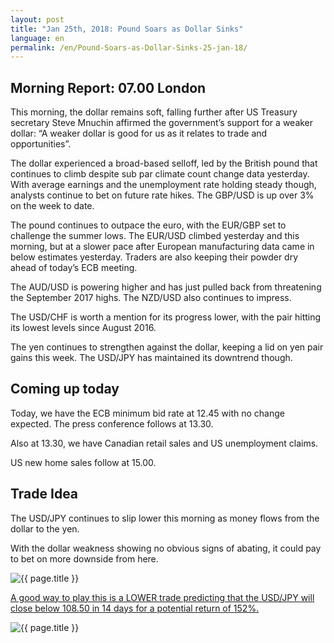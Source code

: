 ```yaml
---
layout: post
title: "Jan 25th, 2018: Pound Soars as Dollar Sinks"
language: en
permalink: /en/Pound-Soars-as-Dollar-Sinks-25-jan-18/
---
```

## Morning Report: 07.00 London

This morning, the dollar remains soft, falling further after US Treasury secretary Steve Mnuchin affirmed the government’s support for a weaker dollar: “A weaker dollar is good for us as it relates to trade and opportunities”. 

The dollar experienced a broad-based selloff, led by the British pound that continues to climb despite sub par climate count change data yesterday. With average earnings and the unemployment rate holding steady though, analysts continue to bet on future rate hikes. The GBP/USD is up over 3% on the week to date. 

The pound continues to outpace the euro, with the EUR/GBP set to challenge the summer lows. The EUR/USD climbed yesterday and this morning, but at a slower pace after European manufacturing data came in below estimates yesterday. Traders are also keeping their powder dry ahead of today’s ECB meeting. 

The AUD/USD is powering higher and has just pulled back from threatening the September 2017 highs. The NZD/USD also continues to impress. 

The USD/CHF is worth a mention for its progress lower, with the pair hitting its lowest levels since August 2016. 

The yen continues to strengthen against the dollar, keeping a lid on yen pair gains this week. The USD/JPY has maintained its downtrend though. 

## Coming up today 

Today, we have the ECB minimum bid rate at 12.45 with no change expected. The press conference follows at 13.30. 

Also at 13.30, we have Canadian retail sales and US unemployment claims. 

US new home sales follow at 15.00. 

## Trade Idea

The USD/JPY continues to slip lower this morning as money flows from the dollar to the yen. 

With the dollar weakness showing no obvious signs of abating, it could pay to bet on more downside from here.

<img class="post-image" src="{{ site.url }}/images/jan-18/2018-01-25_07-41-07.jpg" alt="{{ page.title }}" title="{{ page.title }}">

<a href="%LINK%%?currency=GBP&market=forex&underlying=frxUSDJPY&formname=higherlower&duration_amount=14&duration_units=d&amount=10&amount_type=payout&expiry_type=duration&barrier=108.50" target="_blank">A good way to play this is a LOWER trade predicting that the USD/JPY will close below 108.50 in 14 days for a potential return of 152%.</a>

<img class="post-image" src="{{ site.url }}/images/jan-18/2018-01-25_07-44-49.jpg" alt="{{ page.title }}" title="{{ page.title }}">

